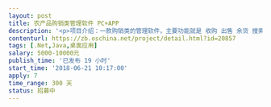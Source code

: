 ```yaml
---                
layout: post       
title: 农产品购销类管理软件 PC+APP           
description: '<p>项目介绍：一款购销类的管理软件，主要功能就是 收购 出售 余货 搜索 还有就是 入库 出库 余库 搜索 参考价内容很简单，就是这两大功能，加一些小的工具。因为之前找个人合作的很不愉快，只开发了收购 出售 余货的页面，其他页面都没开发，所以现在需要接着开发，原开发工具WPF，语言.NET，&nbsp;</p><p>PC端：&nbsp;</p><p>1.优化PC端的ui界面，已经设计了ui但是工程师装上去的感觉不一样，还需要优化一下。（优化）&nbsp;</p><p>2.购销类功能，还有一些细节需要调整，搜索页面不能多选也要调整。(优化）&nbsp;</p><p>3.出入库功能，细节需要调整，搜索页面需要调整。（优化）&nbsp;</p><p>4.参考价功能 页面需要优化 功能需要开发。（开发+优化）&nbsp;</p><p>5.首页展示：首页需要优化界面，展示类功能。（曲线图，饼状图）（开发+优化）&nbsp;</p><p>6.工具箱功能：计算器+备忘录（简单的记录和计算的工具）（开发）&nbsp;</p><p>7.会员系统：微信+支付宝的支付接口，以及办理会员的功能性分组办理，试用期（购销和出入库的购买价格不同）（开发）&nbsp;</p><p>8.注册功能：需要验证码注册，需要有忘记密码 （优化）&nbsp;</p><p>9.安装功能：需要制作成安装类型的，不要压缩包。（目前是压缩包）&nbsp;</p><p>APP需求：&nbsp;</p><p>1. app包括安卓 苹果两个系统&nbsp;</p><p>2.手机端购销功能：需要手机和pc端数据库对接，实现手机录入信息，打印机自动打印。&nbsp;</p><p>（补充:购销功能为两个品种，另外一种品种需要单列出来，需要输入车牌号，以及待处理已处理的功能。&nbsp;</p><p>3. 手机端出入库功能：需要手机和pc端数据库对接，实现手机录入信息，打印机自动打印。&nbsp;</p><p>4. 参考价功能，pc端已经有了参考价功能，想在开发个app参考价功能，pc端的参考价只有用户才可以查看的到，待开发的app功能要给老百姓查看的，因为每收购一笔，都需要打印回执单给老百姓，想在打印的单号上面弄个下载APP的二维码 让老百姓下载app查看参考价，只能查看到参考价。&nbsp;</p><p>6.子账号功能，pc端未开发，用户可以设置子账号，方便给会计设置权限使用，也可以给用户的客户查看收购数据（收购的客户：收购的客户指的是我们的用户有个别的是代收商，就是帮别人代收购的，客户想查看到他自己的收购数据可以给设置权限子账号查看）&nbsp;</p><p>7.搜索列表：可以查看到收购列表 冷库出入库列表，以及每个搜索条件的功能</p><p>交付需求：&nbsp;</p><p>我们希望找一个有开发经验的（公司）承接这个项目，因为此软件只有在5-9月份才可以使用，其他时期都是用不到的，所以开发时间在2019年的2月份之前完成交付上线，只希望有经验的公司在空余的时候开发这个软件，也可以的，但是请确保功能以及各方面质量的把控，请您在竞标时给出具体的实施方案和报价，详细的竞标方案将有助于我与您进一步的沟通。谢谢</p><p>注：报价商请提供公司名称，签合同需要到贵公司的公司签署，付款方式分4期支付，定金+pc端+app+完整上线。不定期去贵公司协助参考。为避免不必要的麻烦，请报价公司确认一下，此软件需要交付：源代码+开发文档+数据库设计文档+接口文档+所有本软件相关的文档。开发后所有版权开发权属需求方所有。</p><p>江苏上海地区的优先考虑。</p><p>请真实报价不要虚填价格，报价后方便我们联系承包方。</p>'     
contenturl: https://zb.oschina.net/project/detail.html?id=20857      
tags: [.Net,Java,桌面应用]            
salary: 5000-10000元          
publish_time: '已发布 19 小时'         
start_time: '2018-06-21 10:17:00'           
apply: 7                   
time_range: 300 天              
status: 招募中                  
---                 
```

